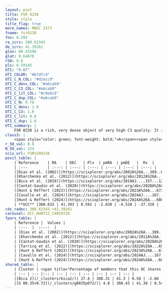 ```yaml
---
layout: post
title: FSR 0238
style: style
title_flag: true
more_names: MWSC 3373
fname: fsr0238
fov: 0.293
ra_icrs: 308.63343
de_icrs: 41.39261
glon: 80.43598
glat: 0.64678
r50: 8.8
plx: 0.59145
UTI: "0.87"
UTI_COLOR: "#b7dfc4"
UTI_C_N_COL: "#d2ecc9"
UTI_C_dens_COL: "#a6cab9"
UTI_C_C3_COL: "#a6cab9"
UTI_C_lit_COL: "#c9e8c8"
UTI_C_dup_COL: "#a6cab9"
UTI_C_N: 0.76
UTI_C_dens: 1.0
UTI_C_C3: 1.0
UTI_C_lit: 0.8
UTI_C_dup: 1.0
UTI_summary: |
    FSR 0238 is a rich, very dense object of very high C3 quality. It is well-studied in the literature.<br><br>This object shares a moderate percentage of members with at least one entry reported in the same catalogue.
class3: |
    <span style="color: green; font-weight: bold;">A</span><span style="color: green; font-weight: bold;">A</span>
r_50_val: 8.8
N_50_val: 124
scix_url: FSR%200238
posit_table: |
    | Reference    | RA    | DEC   | Plx  | pmRA  | pmDE   |  Rv  |
    | :---         | :---: | :---: | :---: | :---: | :---: | :---: |
    |[Dias et al. (2002)](https://scixplorer.org/abs/2002A%26A...389..871D) | 308.696 | 41.416 | -- | -1.03 | -3.55 | -- |
    |[Kharchenko et al. (2012)](https://scixplorer.org/abs/2012A%26A...543A.156K) | 308.685 | 41.415 | -- | -1.03 | -3.55 | -- |
    |[Bica et al. (2019)](https://scixplorer.org/abs/2019AJ....157...12B) | 308.695 | 41.42 | -- | -- | -- | -- |
    |[Cantat-Gaudin et al. (2020)](https://scixplorer.org/abs/2020A%26A...640A...1C) | 308.693 | 41.417 | 0.596 | -2.902 | -4.547 | -- |
    |[Hunt & Reffert (2023)](https://scixplorer.org/abs/2023A%26A...673A.114H) | 308.71 | 41.476 | 0.736 | 0.198 | -3.206 | -45.925 |
    |[Cavallo et al. (2024)](https://scixplorer.org/abs/2024AJ....167...12C) | 308.451 | 41.511 | 0.736 | -- | -- | -- |
    |[Hunt & Reffert (2024)](https://scixplorer.org/abs/2024A%26A...686A..42H) | 308.71 | 41.476 | 0.736 | 0.198 | -3.206 | -45.925 |
    | **UCC** |308.633 | 41.393 | 0.591 | -2.838 | -4.528 | -27.328 | 
cds_radec: 308.63343,+41.39261
carousel: UCC_HUNT23_CANTAT20
fpars_table: |
    | Reference |  Values |
    | :---  |  :---:  |
    | [Dias et al. (2002)](https://scixplorer.org/abs/2002A%26A...389..871D) | `E(B-V)=1.707, Dist=3091.0, Age=6.77` |
    | [Kharchenko et al. (2012)](https://scixplorer.org/abs/2012A%26A...543A.156K) | `e_bv=1.707, distance=3091, log_age=6.77` |
    | [Cantat-Gaudin et al. (2020)](https://scixplorer.org/abs/2020A%26A...640A...1C) | `AVNN=4.7, DMNN=10.92, AgeNN=7.87` |
    | [Tarricq et al. (2022)](https://scixplorer.org/abs/2022A%26A...659A..59T) | `Dist=1453, logAgeNN=7.8` |
    | [Hunt & Reffert (2023)](https://scixplorer.org/abs/2023A%26A...673A.114H) | `AV50=2.729, diffAV50=2.491, MOD50=10.584, logAge50=6.905` |
    | [Cavallo et al. (2024)](https://scixplorer.org/abs/2024AJ....167...12C) | `AV50=2.33, dMod50=11.09, logAge50=7.21, [Fe/H]50=0.82` |
    | [Hunt & Reffert (2024)](https://scixplorer.org/abs/2024A%26A...686A..42H) | `MassJ=196.228` |
shared_table: |
    | Cluster | <span title="Percentage of members that this OC shares with the ones listed">%</span>   | RA   | DEC   | Plx   | pmRA  | pmDE  | Rv | UTI |
    | :-: | :-: |:-: | :-: | :-: | :-: | :-: | :-: | :-: |
    |[Bica 2](/_clusters/bica2/)| 27.4 | 308.31 | 41.3 | 0.58 | -2.68 | -4.41 | -13.56 |0.81 |
    |[G 80.35+0.72](/_clusters/g8035p072/)| 4.8 | 308.43 | 41.38 | 0.54 | -2.83 | -4.13 | -4.79 |0.21 |
---
```

